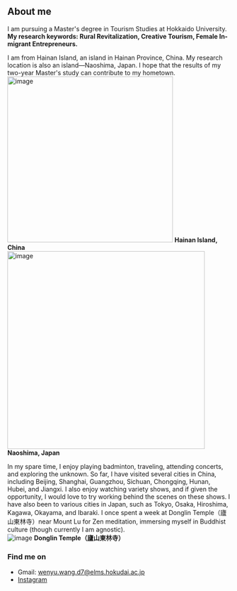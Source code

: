## About me
I am pursuing a Master's degree in Tourism Studies at Hokkaido University.   
**My research keywords: Rural Revitalization, Creative Tourism, Female In-migrant Entrepreneurs.**  

I am from Hainan Island, an island in Hainan Province, China. My research location is also an island—Naoshima, Japan. I hope that the results of my two-year Master's study can contribute to my hometown.  
<img width="374" alt="image" src="https://github.com/user-attachments/assets/c0ad5666-eef7-4fde-bae1-846374a9946f"> **Hainan Island, China**  
<img width="446" alt="image" src="https://github.com/user-attachments/assets/05627a13-6f2d-4470-ab27-15ff9022b979"> **Naoshima, Japan**  

In my spare time, I enjoy playing badminton, traveling, attending concerts, and exploring the unknown. So far, I have visited several cities in China, including Beijing, Shanghai, Guangzhou, Sichuan, Chongqing, Hunan, Hubei, and Jiangxi. I also enjoy watching variety shows, and if given the opportunity, I would love to try working behind the scenes on these shows. I have also been to various cities in Japan, such as Tokyo, Osaka, Hiroshima, Kagawa, Okayama, and Ibaraki. I once spent a week at Donglin Temple（廬山東林寺）near Mount Lu for Zen meditation, immersing myself in Buddhist culture (though currently I am agnostic).  
![image](https://github.com/user-attachments/assets/5afb25b2-edca-405b-84bd-914cf10eba18) **Donglin Temple（廬山東林寺）**  

### Find me on
* Gmail: wenyu.wang.d7@elms.hokudai.ac.jp  
* [Instagram](https://www.instagram.com/yuuleeia?igsh=MXQwanlyMG1zeXE2cA%3D%3D&utm_source=qr)  
